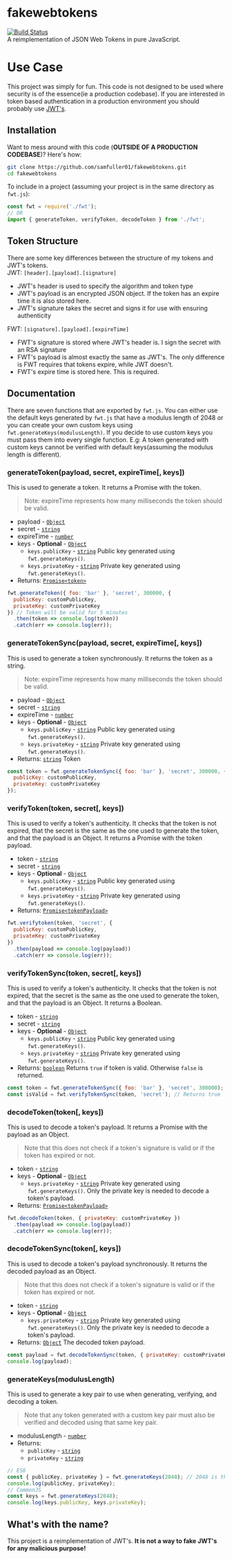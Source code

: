 # fakewebtokens
[![Build Status](https://travis-ci.com/samfuller01/fakewebtokens.svg?branch=master)](https://travis-ci.com/samfuller01/fakewebtokens)  
A reimplementation of JSON Web Tokens in pure JavaScript.

# Use Case
This project was simply for fun. This code is not designed to be used where security is of the essence(ie a production codebase). 
If you are interested in token based authentication in a production environment you should probably use [JWT's](https://jwt.io/).

## Installation
Want to mess around with this code (**OUTSIDE OF A PRODUCTION CODEBASE**)? Here's how:
```bash
git clone https://github.com/samfuller01/fakewebtokens.git
cd fakewebtokens
```

To include in a project (assuming your project is in the same directory as `fwt.js`):
```js
const fwt = require('./fwt');
// OR
import { generateToken, verifyToken, decodeToken } from './fwt';
```

## Token Structure
There are some key differences between the structure of my tokens and JWT's tokens.  
JWT: `[header].[payload].[signature]`  
  - JWT's header is used to specify the algorithm and token type
  - JWT's payload is an encrypted JSON object. If the token has an expire time it is also stored here.
  - JWT's signature takes the secret and signs it for use with ensuring authenticity
    
FWT: `[signature].[payload].[expireTime]`  
  - FWT's signature is stored where JWT's header is. I sign the secret with an RSA signature
  - FWT's payload is almost exactly the same as JWT's. The only difference is FWT requires that tokens expire, while JWT doesn't.
  - FWT's expire time is stored here. This is required.

## Documentation
There are seven functions that are exported by `fwt.js`. You can either use the default keys generated by `fwt.js` that have a modulus length of 2048 or you can create your own custom keys using `fwt.generateKeys(modulusLength)`. If you decide to use custom keys you must pass them into every single function. E.g: A token generated with custom keys cannot be verified with default keys(assuming the modulus length is different).

### generateToken(payload, secret, expireTime[, keys])
This is used to generate a token. It returns a Promise with the token.
> Note: expireTime represents how many milliseconds the token should be valid.
  - payload - [`Object`](https://developer.mozilla.org/en-US/docs/Web/JavaScript/Guide/Working_with_Objects)
  - secret - [`string`](https://developer.mozilla.org/en-US/docs/Web/JavaScript/Data_structures#String_type)
  - expireTime - [`number`](https://developer.mozilla.org/en-US/docs/Web/JavaScript/Data_structures#Number_type)
  - keys - **Optional** - [`Object`](https://developer.mozilla.org/en-US/docs/Web/JavaScript/Guide/Working_with_Objects)
    - `keys.publicKey` - [`string`](https://developer.mozilla.org/en-US/docs/Web/JavaScript/Data_structures#String_type) Public key generated using `fwt.generateKeys()`.
    - `keys.privateKey` - [`string`](https://developer.mozilla.org/en-US/docs/Web/JavaScript/Data_structures#String_type) Private key generated using `fwt.generateKeys()`.
  - Returns: [`Promise<token>`](https://developer.mozilla.org/en-US/docs/Web/JavaScript/Reference/Global_Objects/Promise)
```js
fwt.generateToken({ foo: 'bar' }, 'secret', 300000, {
  publicKey: customPublicKey,
  privateKey: customPrivateKey
}) // Token will be valid for 5 minutes
  .then(token => console.log(token))
  .catch(err => console.log(err));
```

### generateTokenSync(payload, secret, expireTime[, keys])
This is used to generate a token synchronously. It returns the token as a string.
> Note: expireTime represents how many milliseconds the token should be valid.
  - payload - [`Object`](https://developer.mozilla.org/en-US/docs/Web/JavaScript/Guide/Working_with_Objects)
  - secret - [`string`](https://developer.mozilla.org/en-US/docs/Web/JavaScript/Data_structures#String_type)
  - expireTime - [`number`](https://developer.mozilla.org/en-US/docs/Web/JavaScript/Data_structures#Number_type)
  - keys - **Optional** - [`Object`](https://developer.mozilla.org/en-US/docs/Web/JavaScript/Guide/Working_with_Objects)
    - `keys.publicKey` - [`string`](https://developer.mozilla.org/en-US/docs/Web/JavaScript/Data_structures#String_type) Public key generated using `fwt.generateKeys()`.
    - `keys.privateKey` - [`string`](https://developer.mozilla.org/en-US/docs/Web/JavaScript/Data_structures#String_type) Private key generated using `fwt.generateKeys()`.
  - Returns: [`string`](https://developer.mozilla.org/en-US/docs/Web/JavaScript/Data_structures#String_type) Token
```js
const token = fwt.generateTokenSync({ foo: 'bar' }, 'secret', 300000, {
  publicKey: customPublicKey,
  privateKey: customPrivateKey
});
```

### verifyToken(token, secret[, keys])
This is used to verify a token's authenticity. It checks that the token is not expired, that the secret is the same as the one used to generate the token, and that the payload is an Object. It returns a Promise with the token payload.
  - token - [`string`](https://developer.mozilla.org/en-US/docs/Web/JavaScript/Data_structures#String_type)
  - secret - [`string`](https://developer.mozilla.org/en-US/docs/Web/JavaScript/Data_structures#String_type)
  - keys - **Optional** - [`Object`](https://developer.mozilla.org/en-US/docs/Web/JavaScript/Guide/Working_with_Objects)
    - `keys.publicKey` - [`string`](https://developer.mozilla.org/en-US/docs/Web/JavaScript/Data_structures#String_type) Public key generated using `fwt.generateKeys()`.
    - `keys.privateKey` - [`string`](https://developer.mozilla.org/en-US/docs/Web/JavaScript/Data_structures#String_type) Private key generated using `fwt.generateKeys()`.
  - Returns: [`Promise<tokenPayload>`](https://developer.mozilla.org/en-US/docs/Web/JavaScript/Reference/Global_Objects/Promise)
```js
fwt.verifytoken(token, 'secret', {
  publicKey: customPublicKey,
  privateKey: customPrivateKey
})
  .then(payload => console.log(payload))
  .catch(err => console.log(err));
```

### verifyTokenSync(token, secret[, keys])
This is used to verify a token's authenticity. It checks that the token is not expired, that the secret is the same as the one used to generate the token, and that the payload is an Object. It returns a Boolean.
  - token - [`string`](https://developer.mozilla.org/en-US/docs/Web/JavaScript/Data_structures#String_type)
  - secret - [`string`](https://developer.mozilla.org/en-US/docs/Web/JavaScript/Data_structures#String_type)
  - keys - **Optional** - [`Object`](https://developer.mozilla.org/en-US/docs/Web/JavaScript/Guide/Working_with_Objects)
    - `keys.publicKey` - [`string`](https://developer.mozilla.org/en-US/docs/Web/JavaScript/Data_structures#String_type) Public key generated using `fwt.generateKeys()`.
    - `keys.privateKey` - [`string`](https://developer.mozilla.org/en-US/docs/Web/JavaScript/Data_structures#String_type) Private key generated using `fwt.generateKeys()`.
  - Returns: [`boolean`](https://developer.mozilla.org/en-US/docs/Web/JavaScript/Data_structures#Boolean_type) Returns `true` if token is valid. Otherwise `false` is returned.
```js
const token = fwt.generateTokenSync({ foo: 'bar' }, 'secret', 300000); // Generate token with default key modulus length.
const isValid = fwt.verifyTokenSync(token, 'secret'); // Returns true
```

### decodeToken(token[, keys])
This is used to decode a token's payload. It returns a Promise with the payload as an Object.
> Note that this does not check if a token's signature is valid or if the token has expired or not.
  - token - [`string`](https://developer.mozilla.org/en-US/docs/Web/JavaScript/Data_structures#String_type)
  - keys - **Optional** - [`Object`](https://developer.mozilla.org/en-US/docs/Web/JavaScript/Guide/Working_with_Objects)
    - `keys.privateKey` - [`string`](https://developer.mozilla.org/en-US/docs/Web/JavaScript/Data_structures#String_type) Private key generated using `fwt.generateKeys()`. Only the private key is needed to decode a token's payload.
  - Returns: [`Promise<tokenPayload>`](https://developer.mozilla.org/en-US/docs/Web/JavaScript/Reference/Global_Objects/Promise)
```js
fwt.decodeToken(token, { privateKey: customPrivateKey })
  .then(payload => console.log(payload))
  .catch(err => console.log(err));
```

### decodeTokenSync(token[, keys])
This is used to decode a token's payload synchronously. It returns the decoded payload as an Object.
> Note that this does not check if a token's signature is valid or if the token has expired or not.
  - token - [`string`](https://developer.mozilla.org/en-US/docs/Web/JavaScript/Data_structures#String_type)
  - keys - **Optional** - [`Object`](https://developer.mozilla.org/en-US/docs/Web/JavaScript/Guide/Working_with_Objects)
    - `keys.privateKey` - [`string`](https://developer.mozilla.org/en-US/docs/Web/JavaScript/Data_structures#String_type) Private key generated using `fwt.generateKeys()`. Only the private key is needed to decode a token's payload.
  - Returns: [`Object`](https://developer.mozilla.org/en-US/docs/Web/JavaScript/Guide/Working_with_Objects) The decoded token payload.
```js
const payload = fwt.decodeTokenSync(token, { privateKey: customPrivateKey });
console.log(payload);
```

### generateKeys(modulusLength)
This is used to generate a key pair to use when generating, verifying, and decoding a token.
> Note that any token generated with a custom key pair must also be verified and decoded using that same key pair.
  - modulusLength - [`number`](https://developer.mozilla.org/en-US/docs/Web/JavaScript/Data_structures#Number_type)
  - Returns: 
    - `publicKey` - [`string`](https://developer.mozilla.org/en-US/docs/Web/JavaScript/Data_structures#String_type)
    - `privateKey` - [`string`](https://developer.mozilla.org/en-US/docs/Web/JavaScript/Data_structures#String_type)
```js
// ES6
const { publicKey, privateKey } = fwt.generateKeys(2048); // 2048 is the default length. If no key is provided to the other functions this one is used.
console.log(publicKey, privateKey);
// CommonJS
const keys = fwt.generateKeys(2048);
console.log(keys.publicKey, keys.privateKey);
```

## What's with the name?
This project is a reimplementation of JWT's. **It is not a way to fake JWT's for any malicious purpose!**
